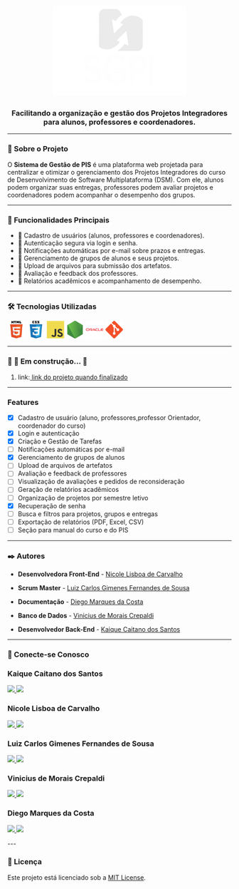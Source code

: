 

<h1 align="center"> <img src="frontend\imagens\teste.png" alt="html5" width="300" height="200"/></h1>

<h3 align="center">Facilitando a organização e gestão dos Projetos Integradores para alunos, professores e coordenadores.</h3>

---

<h3 align="left">📌 Sobre o Projeto</h3>
<p>
O <b>Sistema de Gestão de PIS</b> é uma plataforma web projetada para centralizar e otimizar o gerenciamento dos Projetos Integradores do curso de Desenvolvimento de Software Multiplataforma (DSM). Com ele, alunos podem organizar suas entregas, professores podem avaliar projetos e coordenadores podem acompanhar o desempenho dos grupos.
</p>

---

<h3 align="left">🎯 Funcionalidades Principais</h3>
<ul>
  <li>🔹 Cadastro de usuários (alunos, professores e coordenadores).</li>
  <li>🔹 Autenticação segura via login e senha.</li>
  <li>🔹 Notificações automáticas por e-mail sobre prazos e entregas.</li>
  <li>🔹 Gerenciamento de grupos de alunos e seus projetos.</li>
  <li>🔹 Upload de arquivos para submissão dos artefatos.</li>
  <li>🔹 Avaliação e feedback dos professores.</li>
  <li>🔹 Relatórios acadêmicos e acompanhamento de desempenho.</li>
</ul>

---

<h3 align="left">🛠️ Tecnologias Utilizadas</h3>
<p align="left">
  <img src="https://raw.githubusercontent.com/devicons/devicon/master/icons/html5/html5-original-wordmark.svg" alt="html5" width="40" height="40"/>
  <img src="https://raw.githubusercontent.com/devicons/devicon/master/icons/css3/css3-original-wordmark.svg" alt="css3" width="40" height="40"/>
  <img src="https://raw.githubusercontent.com/devicons/devicon/master/icons/javascript/javascript-original.svg" alt="javascript" width="40" height="40"/>
  <img src="https://raw.githubusercontent.com/devicons/devicon/master/icons/nodejs/nodejs-original.svg" alt="nodejs" width="40" height="40"/>
  <img src="https://raw.githubusercontent.com/devicons/devicon/master/icons/oracle/oracle-original.svg" alt="oracle" width="40" height="40"/>
  <img src="https://raw.githubusercontent.com/devicons/devicon/master/icons/git/git-original.svg" alt="git" width="40" height="40"/>
</p>

---

<h3 align="left"> 
	🚧  🚀 Em construção...  🚧
</h3>
<ol>
  <li>link:<a href="/"> link do projeto quando finalizado</a></li>
</ol>

---
### Features

- [x] Cadastro de usuário (aluno, professores,professor Orientador, coordenador do curso)
- [x] Login e autenticação
- [X] Criação e Gestão de Tarefas
- [ ] Notificações automáticas por e-mail
- [X] Gerenciamento de grupos de alunos
- [ ] Upload de arquivos de artefatos
- [ ] Avaliação e feedback de professores
- [ ] Visualização de avaliações e pedidos de reconsideração
- [ ] Geração de relatórios acadêmicos
- [ ] Organização de projetos por semestre letivo
- [X] Recuperação de senha
- [ ] Busca e filtros para projetos, grupos e entregas
- [ ] Exportação de relatórios (PDF, Excel, CSV)
- [ ] Seção para manual do curso e do PIS

---

<h3 align="left">✒️ Autores</h3>
<ul>
  <li><p><b>Desenvolvedora Front-End</b> - <a href="https://github.com/unrealplastic">Nicole Lisboa de Carvalho</a></p></li>
  <li><p><b>Scrum Master</b> - <a href="https://github.com/yMistikTK">Luiz Carlos Gimenes Fernandes de Sousa</a></p></li>
  <li><p><b>Documentação</b> - <a href="https://github.com/nome_colaborador">Diego Marques da Costa</a></p></li>
  <li><p><b>Banco de Dados</b> - <a href="https://github.com/nome_colaborador">Vinicius de Morais Crepaldi</a></p></li>
  <li><p><b>Desenvolvedor Back-End</b> - <a href="https://github.com/kaique12santos">Kaique Caitano dos Santos</a></p></li>
</ul>

---

<h3 align="left">🔗 Conecte-se Conosco</h3>
<h3 align="left">Kaique Caitano dos Santos</h3>
<p align="left">
  <a href="https://linkedin.com/in/kaique-caitano-b68b902ba">
    <img src="https://img.shields.io/badge/LinkedIn-0077B5?style=for-the-badge&logo=linkedin&logoColor=white" />
  </a>
  <a href="https://fb.com/kaique.caitano.1/">
    <img src="https://img.shields.io/badge/Facebook-1877F2?style=for-the-badge&logo=facebook&logoColor=white" />
  </a>
</p>
<h3 align="left">Nicole Lisboa de Carvalho</h3>
<p align="left">
  <a href="https://linkedin.com/in/kaique-caitano-b68b902ba">
    <img src="https://img.shields.io/badge/LinkedIn-0077B5?style=for-the-badge&logo=linkedin&logoColor=white" />
  </a>
  <a href="https://fb.com/kaique.caitano.1/">
    <img src="https://img.shields.io/badge/Facebook-1877F2?style=for-the-badge&logo=facebook&logoColor=white" />
  </a>
</p><h3 align="left">Luiz Carlos Gimenes Fernandes de Sousa</h3>
<p align="left">
  <a href="https://www.linkedin.com/in/luiz-carlos-gimenes-fernandes-de-sousa-045b75198/">
    <img src="https://img.shields.io/badge/LinkedIn-0077B5?style=for-the-badge&logo=linkedin&logoColor=white" />
  </a>
  <a href="https://www.facebook.com/luizcarlos.gimenes.50/">
    <img src="https://img.shields.io/badge/Facebook-1877F2?style=for-the-badge&logo=facebook&logoColor=white" />
  </a>
</p><h3 align="left">Vinicius de Morais Crepaldi</h3>
<p align="left">
  <a href="https://linkedin.com/in/kaique-caitano-b68b902ba">
    <img src="https://img.shields.io/badge/LinkedIn-0077B5?style=for-the-badge&logo=linkedin&logoColor=white" />
  </a>
  <a href="https://fb.com/kaique.caitano.1/">
    <img src="https://img.shields.io/badge/Facebook-1877F2?style=for-the-badge&logo=facebook&logoColor=white" />
  </a>
</p><h3 align="left">Diego Marques da Costa</h3>
<p align="left">
  <a href="https://linkedin.com/in/kaique-caitano-b68b902ba">
    <img src="https://img.shields.io/badge/LinkedIn-0077B5?style=for-the-badge&logo=linkedin&logoColor=white" />
  </a>
  <a href="https://fb.com/kaique.caitano.1/">
    <img src="https://img.shields.io/badge/Facebook-1877F2?style=for-the-badge&logo=facebook&logoColor=white" />
  </a>
</p>
---

<h3 align="left">📜 Licença</h3>
<p>Este projeto está licenciado sob a <a href="LICENSE">MIT License</a>.</p>
